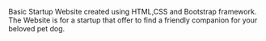 Basic Startup Website created using HTML,CSS and Bootstrap framework. The Website is for a startup that offer to find a friendly companion for your beloved pet dog.

